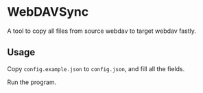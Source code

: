 WebDAVSync
======

A tool to copy all files from source webdav to target webdav fastly.

Usage
------

Copy `config.example.json` to `config.json`, and fill all the fields.

Run the program.
